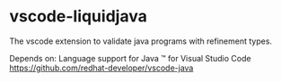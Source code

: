 # vscode-liquidjava

The vscode extension to validate java programs with refinement types.

Depends on: Language support for Java ™ for Visual Studio Code https://github.com/redhat-developer/vscode-java
